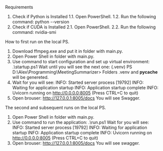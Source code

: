 Requirements
1. Check if Python is Installed
	1.1. Open PowerShell.
	1.2. Run the following command:
		python --version
2. Check if CUDA is Installed
	2.1. Open PowerShell.
	2.2. Run the following command:
		nvidia-smi

How to first run on the local PS.
1.	Download ffmpeg.exe and put it in folder with main.py.
2.	Open Power Shell in folder with main.py.
3.	Use command to start configuration and set up virtual environment: .\startup.ps1
	Wait until you will see the next one: (.venv) PS D:\Alex\Programming\MeetingSummarizer>
	Folders .venv and __pycache__ will be genereted.
4.	Wait for you will see:
	INFO:     Started server process [19792]
	INFO:     Waiting for application startup
	INFO:     Application startup complete
	INFO:     Uvicorn running on http://0.0.0.0:8005 (Press CTRL+C to quit)
5.	Open brouser: http://127.0.0.1:8005/docs
	You will see Swagger.

The second and subsequent runs on the local PS.
1.	Open Power Shell in folder with main.py.
2.	Use command to run the application: .\run.ps1
	Wait for you will see:
	INFO:     Started server process [19792]
	INFO:     Waiting for application startup
	INFO:     Application startup complete
	INFO:     Uvicorn running on http://0.0.0.0:8005 (Press CTRL+C to quit)
3.	Open brouser: http://127.0.0.1:8005/docs
	You will see swagger.


